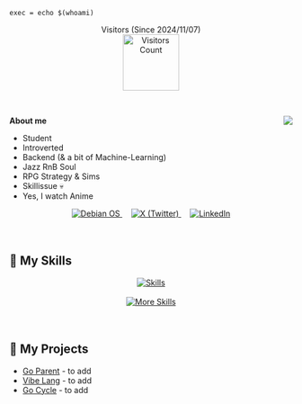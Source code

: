 ```console
exec = echo $(whoami)
```


<p align="center">
Visitors (Since 2024/11/07)<br>
<img src="https://count.getloli.com/@ksanureeves?name=ksanureeves&theme=original-new&padding=7&offset=0&align=top&scale=1&pixelated=1&darkmode=0&num=1" alt="Visitors Count" height="100">
</p>

<br>

**About me**
<img align="right" src="https://github-readme-stats-one-bice.vercel.app/api?username=ksandeleon&theme=tokyonight&show_icons=true&hide_border=true&bg_color=00000000&include_all_commits=true" />
- Student
- Introverted
- Backend (& a bit of Machine-Learning)
- Jazz RnB Soul
- RPG Strategy & Sims
- Skillissue 💀
- Yes, I watch Anime


<div align="center">
  <a href="https://www.debian.org/">
    <img src="https://img.shields.io/badge/OS-Debian-teal?logo=debian&logoColor=white" alt="Debian OS" />
  </a>&nbsp;  </a>&nbsp;
  <a href="https://x.com/kristyanureeves">
    <img  src="https://img.shields.io/badge/X-kristyanureeves-teal?logo=x&logoColor=white" alt="X (Twitter)" />
  </a>&nbsp;  </a>&nbsp;
  <a href="https://www.linkedin.com/in/christian-de-leon-1991b0341">
    <img  src="https://img.shields.io/badge/LinkedIn-Christian%20De%20Leon-teal?logo=linkedin&logoColor=white" alt="LinkedIn" />
  </a>
</div>

<br>
<br>

## 🚀 My Skills

<div align="center">
 <a href="https://skillicons.dev">
  <img src="https://skillicons.dev/icons?i=flutter,python,c,cpp,java,html,css,js" alt="Skills" />
 </a>
 <br/><br/>
 <a href="https://skillicons.dev">
  <img src="https://skillicons.dev/icons?i=dotnet,mysql,dart,git,github,linux,idea,vscode,visualstudio,vim,androidstudio" alt="More Skills" />
 </a>
</div>

<br>
<br>

## 🌱 My Projects  

- [Go Parent](https://github.com/ksandeleon/app-go-parent) - to add
- [Vibe Lang](https://github.com/ksandeleon/v8be-prog-lang) - to add
- [Go Cycle](https://github.com/ksandeleon/app-go-cycle) - to add


